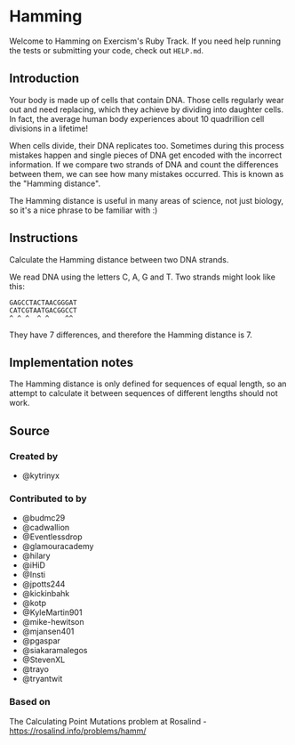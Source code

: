 # Hamming

Welcome to Hamming on Exercism's Ruby Track.
If you need help running the tests or submitting your code, check out `HELP.md`.

## Introduction

Your body is made up of cells that contain DNA.
Those cells regularly wear out and need replacing, which they achieve by dividing into daughter cells.
In fact, the average human body experiences about 10 quadrillion cell divisions in a lifetime!

When cells divide, their DNA replicates too.
Sometimes during this process mistakes happen and single pieces of DNA get encoded with the incorrect information.
If we compare two strands of DNA and count the differences between them, we can see how many mistakes occurred.
This is known as the "Hamming distance".

The Hamming distance is useful in many areas of science, not just biology, so it's a nice phrase to be familiar with :)

## Instructions

Calculate the Hamming distance between two DNA strands.

We read DNA using the letters C, A, G and T.
Two strands might look like this:

    GAGCCTACTAACGGGAT
    CATCGTAATGACGGCCT
    ^ ^ ^  ^ ^    ^^

They have 7 differences, and therefore the Hamming distance is 7.

## Implementation notes

The Hamming distance is only defined for sequences of equal length, so an attempt to calculate it between sequences of different lengths should not work.

## Source

### Created by

- @kytrinyx

### Contributed to by

- @budmc29
- @cadwallion
- @Eventlessdrop
- @glamouracademy
- @hilary
- @iHiD
- @Insti
- @jpotts244
- @kickinbahk
- @kotp
- @KyleMartin901
- @mike-hewitson
- @mjansen401
- @pgaspar
- @siakaramalegos
- @StevenXL
- @trayo
- @tryantwit

### Based on

The Calculating Point Mutations problem at Rosalind - https://rosalind.info/problems/hamm/